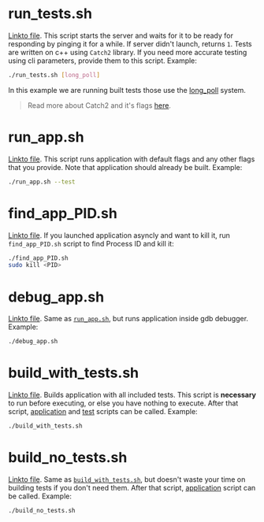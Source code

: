 # run_tests.sh
[Linkto file](https://github.com/LeeDoor/game_webserver/blob/main/scripts/run_tests.sh).
This script starts the server and waits for it to be ready for responding by pinging it for a while. If server didn't launch, returns `1`.
Tests are written on c++ using `Catch2` library. If you need more accurate testing using cli parameters, provide them to this script. 
Example:
```bash
./run_tests.sh [long_poll]
```
In this example we are running built tests those use the [long_poll](http_api.md#long-poll) system.

> Read more about Catch2 and it's flags [here](tests.md).
# run_app.sh
[Linkto file](https://github.com/LeeDoor/game_webserver/blob/main/scripts/run_app.sh).
This script runs application with default flags and any other flags that you provide. Note that application should already be built.
Example:
```bash
./run_app.sh --test
```

# find_app_PID.sh
[Linkto file](https://github.com/LeeDoor/game_webserver/blob/main/scripts/find_app_PID.sh).
If you launched application asyncly and want to kill it, run `find_app_PID.sh` script to find Process ID and kill it:
```bash
./find_app_PID.sh
sudo kill <PID>
```
# debug_app.sh
[Linkto file](https://github.com/LeeDoor/game_webserver/blob/main/scripts/debug_app.sh).
Same as [`run_app.sh`](#run_app.sh), but runs application inside gdb debugger. Example:
```bash
./debug_app.sh
```

# build_with_tests.sh
[Linkto file](https://github.com/LeeDoor/game_webserver/blob/main/scripts/build_with_tests.sh).
Builds application with all included tests. This script is **necessary** to run before executing, or else you have nothing to execute. 
After that script, [application](#run_app.sh) and [test](#run_tests.sh) scripts can be called. Example:
```bash
./build_with_tests.sh
```
# build_no_tests.sh
[Linkto file](https://github.com/LeeDoor/game_webserver/blob/main/scripts/build_no_tests.sh).
Same as [`build_with_tests.sh`](#build_with_tests.sh), but doesn't waste your time on building tests if you don't need them. After that script, [application](#run_app.sh) script can be called. Example:
```bash
./build_no_tests.sh
```